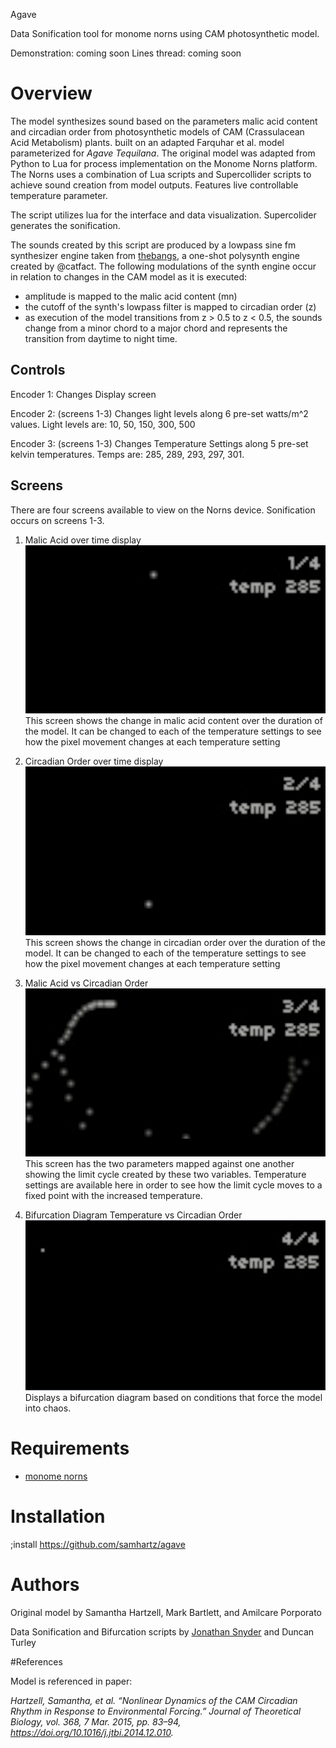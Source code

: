 Agave

Data Sonification tool for monome norns using CAM photosynthetic model.

Demonstration: coming soon
Lines thread: coming soon

# Overview

The model synthesizes sound based on the parameters malic acid content and circadian order from photosynthetic models of CAM (Crassulacean Acid Metabolism) plants. built on an adapted Farquhar et al. model parameterized for _Agave Tequilana_. The original model was adapted from Python to Lua for process implementation on the Monome Norns platform. The Norns uses a combination of Lua scripts and Supercollider scripts to achieve sound creation from model outputs. Features live controllable temperature parameter.

The script utilizes lua for the interface and data visualization. Supercolider generates the sonification. 

The sounds created by this script are produced by a lowpass sine fm synthesizer engine taken from [thebangs](https://github.com/catfact/thebangs), a one-shot polysynth engine created by @catfact. The following modulations of the synth engine occur in relation to changes in the CAM model as it is executed: 

* amplitude is mapped to the malic acid content (mn)
* the cutoff of the synth's lowpass filter is mapped to circadian order (z)
* as execution of the model transitions from z > 0.5 to z < 0.5, the sounds change from a minor chord to a major chord and represents the transition from daytime to night time.

## Controls
    
  Encoder 1: Changes Display screen

  Encoder 2: (screens 1-3) Changes light levels along 6 pre-set watts/m^2 values.
      Light levels are: 10, 50, 150, 300, 500

  Encoder 3: (screens 1-3) Changes Temperature Settings along 5 pre-set kelvin temperatures.
      Temps are: 285, 289, 293, 297, 301.

## Screens

There are four screens available to view on the Norns device. Sonification occurs on screens 1-3.
  
  1. Malic Acid over time display
     ![](images/Screen_1.png)
        This screen shows the change in malic acid content over the duration of the model. It can be changed to each of the temperature settings to see how the pixel movement changes at each temperature setting
  
  2. Circadian Order over time display
     ![](images/Screen_2.png)
        This screen shows the change in circadian order over the duration of the model. It can be changed to each of the temperature settings to see how the pixel movement changes at each temperature setting
  
  3. Malic Acid vs Circadian Order
     ![](images/Screen_3.png)
        This screen has the two parameters mapped against one another showing the limit cycle created by these two variables. Temperature settings are available here in order to see how the limit cycle moves to a fixed point with the increased temperature. 
  
  4. Bifurcation Diagram Temperature vs Circadian Order
     ![](images/Screen_4.png)
        Displays a bifurcation diagram based on conditions that force the model into chaos.

# Requirements
* [monome norns](https://monome.org/norns)

# Installation
;install https://github.com/samhartz/agave

# Authors
Original model by Samantha Hartzell, Mark Bartlett, and Amilcare Porporato

Data Sonification and Bifurcation scripts by [Jonathan Snyder](http://instagram.com/jaseknighter) and Duncan Turley

#References

Model is referenced in paper:

_Hartzell, Samantha, et al. “Nonlinear Dynamics of the CAM Circadian Rhythm in Response to Environmental Forcing.” Journal of Theoretical Biology, vol. 368, 7 Mar. 2015, pp. 83–94, https://doi.org/10.1016/j.jtbi.2014.12.010._
